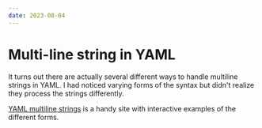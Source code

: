 ```yaml
---
date: 2023-08-04
---
```


# Multi-line string in YAML

It turns out there are actually several different ways to handle multiline strings in YAML.
I had noticed varying forms of the syntax but didn't realize they process the strings differently.

[YAML multiline strings](https://yaml-multiline.info/) is a handy site with interactive examples of the different forms.
